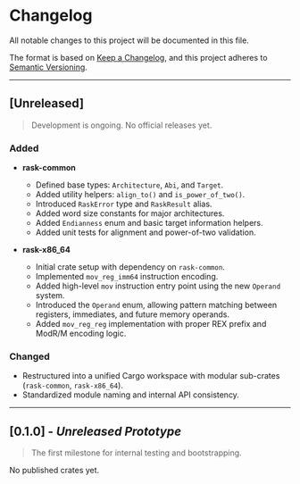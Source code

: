 # Changelog
All notable changes to this project will be documented in this file.

The format is based on [Keep a Changelog](https://keepachangelog.com/en/1.1.0/),
and this project adheres to [Semantic Versioning](https://semver.org/spec/v2.0.0.html).

---

## [Unreleased]
> Development is ongoing. No official releases yet.

### Added
- **rask-common**
  - Defined base types: `Architecture`, `Abi`, and `Target`.
  - Added utility helpers: `align_to()` and `is_power_of_two()`.
  - Introduced `RaskError` type and `RaskResult` alias.
  - Added word size constants for major architectures.
  - Added `Endianness` enum and basic target information helpers.
  - Added unit tests for alignment and power-of-two validation.

- **rask-x86_64**
  - Initial crate setup with dependency on `rask-common`.
  - Implemented `mov_reg_imm64` instruction encoding.
  - Added high-level `mov` instruction entry point using the new `Operand` system.
  - Introduced the `Operand` enum, allowing pattern matching between registers, immediates, and future memory operands.
  - Added `mov_reg_reg` implementation with proper REX prefix and ModR/M encoding logic.

### Changed
- Restructured into a unified Cargo workspace with modular sub-crates (`rask-common`, `rask-x86_64`).
- Standardized module naming and internal API consistency.

---

## [0.1.0] - *Unreleased Prototype*
> The first milestone for internal testing and bootstrapping.

No published crates yet.
